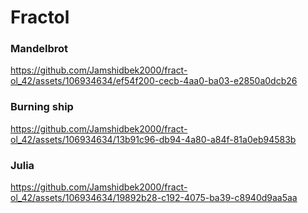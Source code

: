 # Fractol

### Mandelbrot
https://github.com/Jamshidbek2000/fract-ol_42/assets/106934634/ef54f200-cecb-4aa0-ba03-e2850a0dcb26

### Burning ship
https://github.com/Jamshidbek2000/fract-ol_42/assets/106934634/13b91c96-db94-4a80-a84f-81a0eb94583b

### Julia
https://github.com/Jamshidbek2000/fract-ol_42/assets/106934634/19892b28-c192-4075-ba39-c8940d9aa5aa
